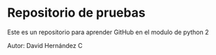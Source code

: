 # Repositorio de pruebas

Este es un repositorio para aprender GitHub en el modulo de python 2

Autor: David Hernández C
